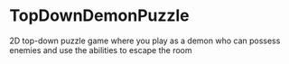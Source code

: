 # TopDownDemonPuzzle
2D top-down puzzle game where you play as a demon who can possess enemies and use the abilities to escape the room
